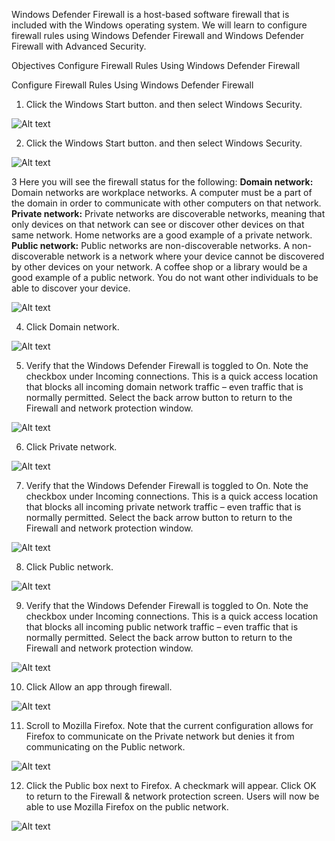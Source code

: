 Windows Defender Firewall is a host-based software firewall that is included with the Windows operating system. We will learn to configure firewall rules using Windows Defender Firewall and Windows Defender Firewall with Advanced Security.

Objectives
Configure Firewall Rules Using Windows Defender Firewall

Configure Firewall Rules Using Windows Defender Firewall
1. Click the Windows Start button. and then select Windows Security.

![Alt text](https://github.com/Bryan-Mahadeea/Win-Defire/blob/main/1.png)

2. Click the Windows Start button. and then select Windows Security.

![Alt text](https://github.com/Bryan-Mahadeea/Win-Defire/blob/main/2.png)

3 Here you will see the firewall status for the following:
**Domain network:** Domain networks are workplace networks. A computer must be a part of the domain in order to communicate with other computers on that network.
**Private network:** Private networks are discoverable networks, meaning that only devices on that network can see or discover other devices on that same network. Home networks are a good example of a private network.
**Public network:** Public networks are non-discoverable networks. A non-discoverable network is a network where your device cannot be discovered by other devices on your network. A coffee shop or a library would be a good example of a public network. You do not want other individuals to be able to discover your device.

![Alt text](https://github.com/Bryan-Mahadeea/Win-Defire/blob/main/3.png)

4. Click Domain network.

![Alt text](https://github.com/Bryan-Mahadeea/Win-Defire/blob/main/4.png)

5. Verify that the Windows Defender Firewall is toggled to On. Note the checkbox under Incoming connections. This is a quick access location that blocks all incoming domain network traffic – even traffic that is normally permitted. Select the back arrow button to return to the Firewall and network protection window.

![Alt text](https://github.com/Bryan-Mahadeea/Win-Defire/blob/main/5.png)

6. Click Private network.

![Alt text](https://github.com/Bryan-Mahadeea/Win-Defire/blob/main/6.png)

7. Verify that the Windows Defender Firewall is toggled to On. Note the checkbox under Incoming connections. This is a quick access location that blocks all incoming private network traffic – even traffic that is normally permitted. Select the back arrow button to return to the Firewall and network protection window.

![Alt text](https://github.com/Bryan-Mahadeea/Win-Defire/blob/main/7.png)

8. Click Public network.

![Alt text](https://github.com/Bryan-Mahadeea/Win-Defire/blob/main/8.png)

9. Verify that the Windows Defender Firewall is toggled to On. Note the checkbox under Incoming connections. This is a quick access location that blocks all incoming public network traffic – even traffic that is normally permitted. Select the back arrow button to return to the Firewall and network protection window.

![Alt text](https://github.com/Bryan-Mahadeea/Win-Defire/blob/main/9.png)


10. Click Allow an app through firewall.

![Alt text](https://github.com/Bryan-Mahadeea/Win-Defire/blob/main/10.png)

11. Scroll to Mozilla Firefox. Note that the current configuration allows for Firefox to communicate on the Private network but denies it from communicating on the Public network.

![Alt text](https://github.com/Bryan-Mahadeea/Win-Defire/blob/main/11.png)

12. Click the Public box next to Firefox. A checkmark will appear. Click OK to return to the Firewall & network protection screen. Users will now be able to use Mozilla Firefox on the public network.

![Alt text](https://github.com/Bryan-Mahadeea/Win-Defire/blob/main/12.png)

